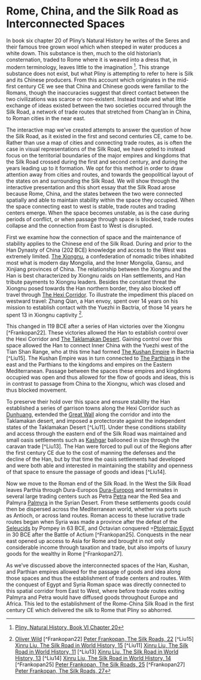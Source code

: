 # Rome, China, and the Silk Road as Interconnected Spaces

In book six chapter 20 of Pliny’s Natural History he writes of the Seres and their famous tree grown wool which when steeped in water produces a white down. This substance is then, much to the old historian’s consternation, traded to Rome where it is weaved into a dress that, in modern terminology, leaves little to the imagination [^Pliny]. This strange substance does not exist, but what Pliny is attempting to refer to here is Silk and its Chinese producers. From this account which originates in the mid-first century CE we see that China and Chinese goods were familiar to the Romans, though the inaccuracies suggest that direct contact between the two civilizations was scarce or non-existent. Instead trade and what little exchange of ideas existed between the two societies occurred through the Silk Road, a network of trade routes that stretched from Chang’an in China, to Roman cities in the near east.

The interactive map we’ve created attempts to answer the question of how the Silk Road, as it existed in the first and second centuries CE, came to be. Rather than use a map of cities and connecting trade routes, as is often the case in visual representations of the Silk Road, we have opted to instead focus on the territorial boundaries of the major empires and kingdoms that the Silk Road crossed during the first and second century, and during the years leading up to it formation. We opt for this method in order to draw attention away from cities and routes, and towards the geopolitical layout of the states on and surrounding the Silk Road. We will show through the interactive presentation and this short essay that the Silk Road arose because Rome, China, and the states between the two were connected spatially and able to maintain stability within the space they occupied. When the space connecting east to west is stable, trade routes and trading centers emerge. When the space becomes unstable, as is the case during periods of conflict, or when passage through space is blocked, trade routes collapse and the connection from East to West is disrupted.

First we examine how the connection of space and the maintenance of stability applies to the Chinese end of the Silk Road. During and prior to the Han Dynasty of China (202 BCE) knowledge and access to the West was extremely limited. <a href="javascript:locateMapFeature(projectMap._layers[13]._layers[12])"> The Xiongnu</a>, a confederation of nomadic tribes inhabited most what is modern day Mongolia, and the Inner Mongolia, Gansu, and Xinjiang provinces of China. The relationship between the Xiongnu and the Han is best characterized by Xiongnu raids on Han settlements, and Han tribute payments to Xiongnu leaders. Besides the constant threat the Xiongnu posed towards the Han northern border, they also blocked off travel through <a href="javascript:locateMapFeature(projectMap._layers[19]._layers[18])">The Hexi Corridor</a>. To illustrate the impediment this placed on westward travel: Zhang Qian, a Han envoy, spent over 14 years on his mission to establish contact with the Yuezhi in Bactria, of those 14 years he spent 13 in Xiongnu captivity [^Wild].

This changed in 119 BCE after a series of Han victories over the Xiongnu [^Frankopan22]. These victories allowed the Han to establish control over the Hexi Corridor and <a href="javascript:locateMapFeature(projectMap._layers[19]._layers[20])">The Taklamakan Desert</a>. Gaining control over this space allowed the Han to connect Inner China with the Yuezhi west of the Tian Shan Range, who at this time had formed <a href="javascript:locateMapFeature(projectMap._layers[13]._layers[14])">The Kushan Empire</a> in Bactria [^Liu15]. The Kushan Empire was in turn connected to <a href="javascript:locateMapFeature(projectMap._layers[13]._layers[15])">The Parthians</a> in the east and the Parthians to the kingdoms and empires on the Eastern Mediterranean. Passage between the spaces these empires and kingdoms occupied was open and thus allowed for the flow of goods and ideas, this is in contrast to passage from China to the Xiongnu, which was closed and thus blocked movement.

To preserve their hold over this space and ensure stability the Han established a series of garrison towns along the Hexi Corridor such as <a href="javascript:locateMapFeature(projectMap._layers[61]._layers[3])">Dunhuang</a>, extended the <a href="javascript:locateMapFeature(projectMap._layers[22]._layers[21])">Great Wall</a> along the corridor and into the Taklamakan desert, and imposed a protectorate against the independent states of the Taklamakan Desert [^Liu11]. Under these conditions stability and access through the eastern end of the Silk Road was maintained and small oasis settlements such as <a href="javascript:locateMapFeature(projectMap._layers[71]._layers[9])">Kashgar</a> ballooned in size through the caravan trade [^Liu13]. The Han were forced to pull out of the Regions after the first century CE due to the cost of manning the defenses and the decline of the Han, but by that time the oasis settlements had developed and were both able and interested in maintaining the stability and openness of that space to ensure the passage of goods and ideas [^Liu14].

Now we move to the Roman end of the Silk Road. In the West the Silk Road leaves Parthia through Dura-Europos <a href="javascript:locateMapFeature(projectMap._layers[66]._layers[7])">Dura-Europos</a> and terminates in several large trading centers such as Petra <a href="javascript:locateMapFeature(projectMap._layers[66]._layers[8])">Petra</a> near the Red Sea and Palmyra <a href="javascript:locateMapFeature(projectMap._layers[66]._layers[6])">Palmyra</a> in the Syrian Desert. From these settlements goods could then be dispersed across the Mediterranean world, whether via ports such as Antioch, or across land routes. Roman access to these lucrative trade routes began when Syria was made a province after the defeat of the <a href="javascript:locateMapFeature(projectMap._layers[13]._layers[16])">Seleucids</a> by Pompey in 63 BCE, and Octavian conquered =<a href="javascript:locateMapFeature(projectMap._layers[13]._layers[17])">Ptolemaic Egypt</a> in 30 BCE after the Battle of Actium [^Frankopan25]. Conquests in the near east opened up access to Asia for Rome and brought in not only considerable income through taxation and trade, but also imports of luxury goods for the wealthy in Rome [^Frankopan27].
 
As we’ve discussed above the interconnected spaces of the Han, Kushan, and Parthian empires allowed for the passage of goods and idea along those spaces and thus the establishment of trade centers and routes. With the conquest of Egypt and Syria Roman space was directly connected to this spatial corridor from East to West, where before trade routes exiting Palmyra and Petra would have diffused goods throughout Europe and Africa. This led to the establishment of the Rome-China Silk Road in the first century CE which delivered the silk to Rome that Pliny so abhorred.

[^Pliny]: [Pliny, Natural History, Book VI Chapter 20](https://www.perseus.tufts.edu/hopper/text?doc=Perseus%3Atext%3A1999.02.0137%3Abook%3D6%3Achapter%3D20)
[^Wild]: [Oliver Wild](https://arquivo.pt/wayback/20160315145417/http://www.ess.uci.edu/~oliver/silk.html)
[^Frankopan22] [Peter Frankopan, The Silk Roads, 22](https://search.library.utoronto.ca/details?11878764)
[^Liu15] [Xinru Liu, The Silk Road in World History, 15](https://search.library.utoronto.ca/details?13483050&uuid=5e9fbe58-4e55-4e76-ad91-2677aecbc1ea)
[^Liu11] [Xinru Liu, The Silk Road in World History, 11](https://search.library.utoronto.ca/details?13483050&uuid=5e9fbe58-4e55-4e76-ad91-2677aecbc1ea)
[^Liu13] [Xinru Liu, The Silk Road in World History, 13](https://search.library.utoronto.ca/details?13483050&uuid=5e9fbe58-4e55-4e76-ad91-2677aecbc1ea)
[^Liu14] [Xinru Liu, The Silk Road in World History, 14](https://search.library.utoronto.ca/details?13483050&uuid=5e9fbe58-4e55-4e76-ad91-2677aecbc1ea)
[^Frankopan25] [Peter Frankopan, The Silk Roads, 25](https://search.library.utoronto.ca/details?11878764)
[^Frankopan27] [Peter Frankopan, The Silk Roads, 27](https://search.library.utoronto.ca/details?11878764)

